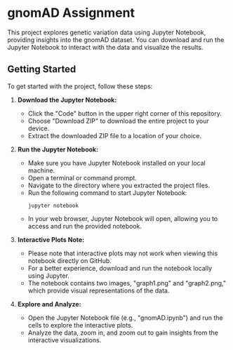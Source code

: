 # gnomAD Assignment

This project explores genetic variation data using Jupyter Notebook, providing insights into the gnomAD dataset. You can download and run the Jupyter Notebook to interact with the data and visualize the results.

## Getting Started

To get started with the project, follow these steps:

1. **Download the Jupyter Notebook:**
   - Click the "Code" button in the upper right corner of this repository.
   - Choose "Download ZIP" to download the entire project to your device.
   - Extract the downloaded ZIP file to a location of your choice.

2. **Run the Jupyter Notebook:**
   - Make sure you have Jupyter Notebook installed on your local machine.
   - Open a terminal or command prompt.
   - Navigate to the directory where you extracted the project files.
   - Run the following command to start Jupyter Notebook:
     ```
     jupyter notebook
     ```
   - In your web browser, Jupyter Notebook will open, allowing you to access and run the provided notebook.

3. **Interactive Plots Note:**
   - Please note that interactive plots may not work when viewing this notebook directly on GitHub.
   - For a better experience, download and run the notebook locally using Jupyter.
   - The notebook contains two images, "graph1.png" and "graph2.png," which provide visual representations of the data.

4. **Explore and Analyze:**
   - Open the Jupyter Notebook file (e.g., "gnomAD.ipynb") and run the cells to explore the interactive plots.
   - Analyze the data, zoom in, and zoom out to gain insights from the interactive visualizations.


